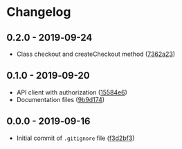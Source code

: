 # Changelog

## 0.2.0 - 2019‑09-24
* Class checkout and createCheckout method ([7362a23](https://github.com/payout-one/payout_php/commit/7362a2372f56b938206fb02f4e7fd50d2a392148))

## 0.1.0 - 2019‑09-20
* API client with authorization ([15584e6](https://github.com/payout-one/payout_php/commit/15584e6f54d107b73c96a2d8cdb0e7468308bfd4))
* Documentation files ([9b9d174](https://github.com/payout-one/payout_php/commit/9b9d17479a269a66f042a1866c46860292c4ec1c))

## 0.0.0 - 2019‑09-16
* Initial commit of `.gitignore` file ([f3d2bf3](https://github.com/payout-one/payout_php/commit/f3d2bf31add97ac59022163ef6ff75360cc28e0e))